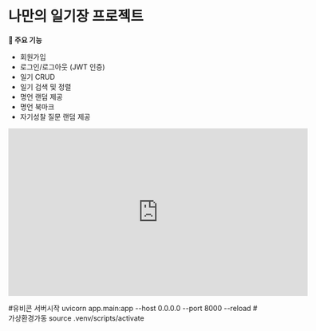 # 나만의 일기장 프로젝트

**💫 주요 기능**

- 회원가입
- 로그인/로그아웃 (JWT 인증)
- 일기 CRUD
- 일기 검색 및 정렬
- 명언 랜덤 제공
- 명언 북마크
- 자기성찰 질문 랜덤 제공

<iframe width="600" height="336" src="https://www.erdcloud.com/p/Fe5tr5uZK5BmNkYRk" frameborder="0" allowfullscreen></iframe>

#유비콘 서버시작
uvicorn app.main:app --host 0.0.0.0 --port 8000 --reload
#가상환경가동
source .venv/scripts/activate
